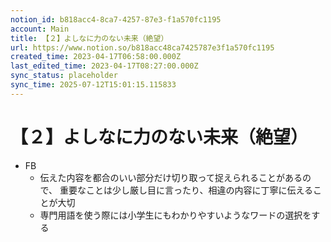 ```yaml
---
notion_id: b818acc4-8ca7-4257-87e3-f1a570fc1195
account: Main
title: 【２】よしなに力のない未来（絶望）
url: https://www.notion.so/b818acc48ca7425787e3f1a570fc1195
created_time: 2023-04-17T06:58:00.000Z
last_edited_time: 2023-04-17T08:27:00.000Z
sync_status: placeholder
sync_time: 2025-07-12T15:01:15.115833
---
```

# 【２】よしなに力のない未来（絶望）

- FB
  - 伝えた内容を都合のいい部分だけ切り取って捉えられることがあるので、
重要なことは少し厳し目に言ったり、相違の内容に丁寧に伝えることが大切
  - 専門用語を使う際には小学生にもわかりやすいようなワードの選択をする
  